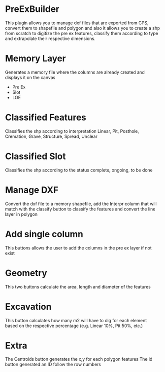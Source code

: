 # PreExBuilder
This plugin allows you to manage dxf files that are exported from GPS, convert them to shapefile and polygon and also it allows you to create a shp from scratch to digitize the pre ex features, classify them according to type and extrapolate their respective dimensions.


# Memory Layer

Generates a memory file where the columns are already created and displays it on the canvas

<ul>
	<li>Pre Ex</li>
	<li>Slot</li>
	<li>LOE</li>

</ul>

# Classified Features

Classifies the shp according to interpretation
	Linear, Pit, Posthole, Cremation, Grave, Structure, Spread, Unclear
	
# Classified Slot

Classifies the shp according to the status
	complete, ongoing, to be done

# Manage DXF

Convert the dxf file to a memory shapefile, add the Interpr column that will match with the classify button to classify the features and convert the line layer in polygon

# Add single column

This buttons allows the user to add the columns in the pre ex layer if not exist

# Geometry

This two buttons calculate the area, length and diameter of the features


# Excavation

This button calculates how many m2 will have to dig for each element based on the respective percentage (e.g. Linear 10%, Pit 50%, etc.)

# Extra

The Centroids button generates the x,y for each polygon features
The id button generated an ID follow the row numbers
